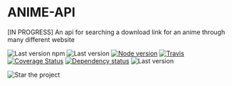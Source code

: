 # ANIME-API
[IN PROGRESS] An api for searching a download link for an anime through many different website

![Last version npm](https://img.shields.io/npm/v/@justalk/anime-api.svg?style=flat-square)
![Last version](https://img.shields.io/github/v/tag/justalk/anime-api.svg?style=flat-square)
[![Node version](https://img.shields.io/node/v/@justalk/anime-api.svg?style=flat-square)](https://www.npmjs.com/package/@justalk/anime-api)
[![Travis](https://img.shields.io/travis/com/justalk/anime-api.svg?style=flat-square)](https://travis-ci.com/github/JustalK/anime-api)
[![Coverage Status](https://coveralls.io/repos/github/JustalK/ANIME-API/badge.svg?branch=master&style=flat-square)](https://coveralls.io/github/JustalK/anime-api?branch=master)
[![Dependency status](http://img.shields.io/david/justalk/anime-api.svg?style=flat-square)](https://david-dm.org/justalk/anime-api.svg)
![Last version](https://img.shields.io/github/license/justalk/anime-api.svg?style=flat-square)

![Star the project](https://img.shields.io/github/stars/justalk/anime-api?style=social)
